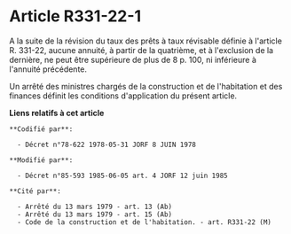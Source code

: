 # Article R331-22-1

A la suite de la révision du taux des prêts à taux révisable définie à l'article R. 331-22, aucune annuité, à partir de la
quatrième, et à l'exclusion de la dernière, ne peut être supérieure de plus de 8 p. 100, ni inférieure à l'annuité
précédente.

Un arrêté des ministres chargés de la construction et de l'habitation et des finances définit les conditions d'application du
présent article.

**Liens relatifs à cet article**

	**Codifié par**:

	  - Décret n°78-622 1978-05-31 JORF 8 JUIN 1978

	**Modifié par**:

	  - Décret n°85-593 1985-06-05 art. 4 JORF 12 juin 1985

	**Cité par**:

	  - Arrêté du 13 mars 1979 - art. 13 (Ab)
	  - Arrêté du 13 mars 1979 - art. 15 (Ab)
	  - Code de la construction et de l'habitation. - art. R331-22 (M)
